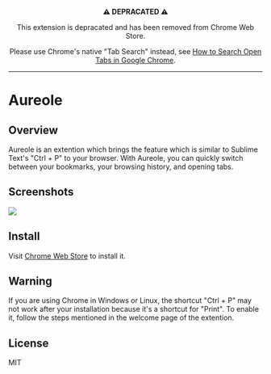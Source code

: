 <div align="center">

**⚠️ DEPRACATED ⚠️**
  
This extension is depracated and has been removed from Chrome Web Store.

Please use Chrome's native "Tab Search" instead, see [How to Search Open Tabs in Google Chrome](https://geekrumor.com/1680/how-to-search-open-tabs-in-google-chrome/).

</div>

---

# Aureole

## Overview
Aureole is an extention which brings the feature which is similar to Sublime Text's "Ctrl + P" to your browser.
With Aureole, you can quickly switch between your bookmarks, your browsing history, and opening tabs.

## Screenshots
![](http://i.imgur.com/h6cM8N1.png)

## Install
Visit [Chrome Web Store](https://chrome.google.com/webstore/detail/aureole/plfglniepgcommenlfbniohcknjdcdjd) to install it.

## Warning
If you are using Chrome in Windows or Linux, the shortcut "Ctrl + P" may not work after your installation because it's a shortcut for "Print". To enable it, follow the steps mentioned in the welcome page of the extention.

## License

MIT
